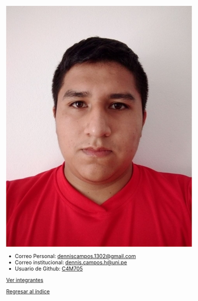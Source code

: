 ![Campos](Campos.jpg)
- Correo Personal: denniscampos.1302@gmail.com
- Correo institucional: dennis.campos.h@uni.pe
- Usuario de Github: [C4M705](https://github.com/C4M705)

[Ver integrantes](../integrantes.md)

[Regresar al índice](../../README.md)
